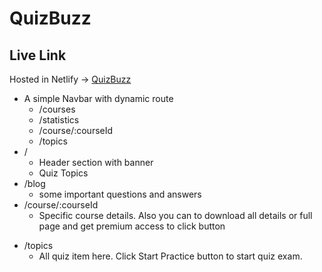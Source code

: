 # QuizBuzz

## Live Link

Hosted in Netlify -> [QuizBuzz](https://suzayet-react-quiz-website.netlify.app/)

- A simple Navbar with dynamic route
  - /courses
  - /statistics
  - /course/:courseId
  * /topics
- /
  - Header section with banner
  - Quiz Topics
- /blog
  - some important questions and answers
- /course/:courseId
  - Specific course details. Also you can to download all details or full page and get premium access to click button

* /topics
  - All quiz item here. Click Start Practice button to start quiz exam.
